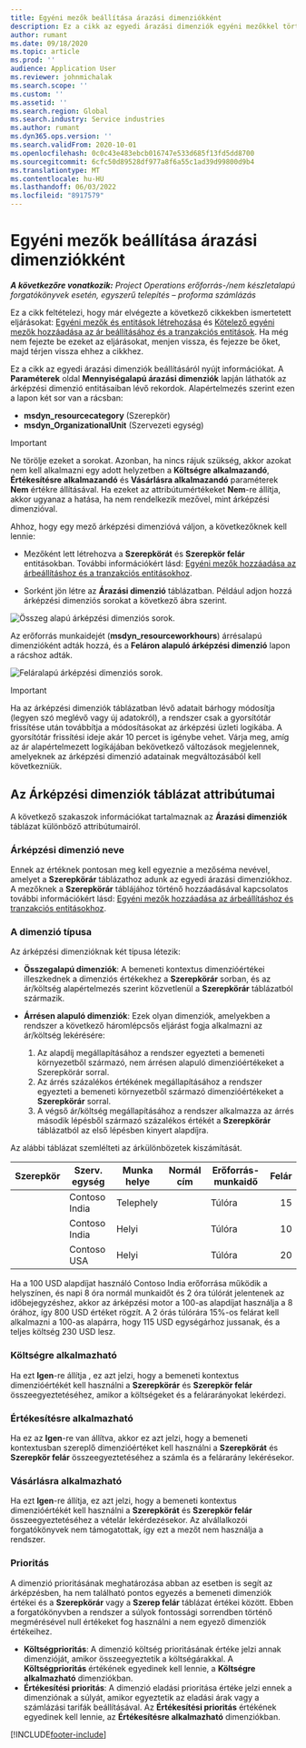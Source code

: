 ```yaml
---
title: Egyéni mezők beállítása árazási dimenziókként
description: Ez a cikk az egyedi árazási dimenziók egyéni mezőkkel történő beállításáról nyújt információkat.
author: rumant
ms.date: 09/18/2020
ms.topic: article
ms.prod: ''
audience: Application User
ms.reviewer: johnmichalak
ms.search.scope: ''
ms.custom: ''
ms.assetid: ''
ms.search.region: Global
ms.search.industry: Service industries
ms.author: rumant
ms.dyn365.ops.version: ''
ms.search.validFrom: 2020-10-01
ms.openlocfilehash: 0c0c43e483ebcb016747e533d685f13fd5dd8700
ms.sourcegitcommit: 6cfc50d89528df977a8f6a55c1ad39d99800d9b4
ms.translationtype: MT
ms.contentlocale: hu-HU
ms.lasthandoff: 06/03/2022
ms.locfileid: "8917579"
---
```

# <a name="set-up-custom-fields-as-pricing-dimensions"></a>Egyéni mezők beállítása árazási dimenziókként

_**A következőre vonatkozik:** Project Operations erőforrás-/nem készletalapú forgatókönyvek esetén, egyszerű telepítés – proforma számlázás_

Ez a cikk feltételezi, hogy már elvégezte a következő cikkekben ismertetett eljárásokat: [Egyéni mezők és entitások létrehozása](create-custom-fields-entities-pricing-dimensions.md) és [Kötelező egyéni mezők hozzáadása az ár beállításához és a tranzakciós entitások](add-custom-fields-price-setup-transactional-entities.md). Ha még nem fejezte be ezeket az eljárásokat, menjen vissza, és fejezze be őket, majd térjen vissza ehhez a cikkhez. 

Ez a cikk az egyedi árazási dimenziók beállításáról nyújt információkat. A **Paraméterek** oldal **Mennyiségalapú árazási dimenziók** lapján láthatók az árképzési dimenzió entitásaiban lévő rekordok. Alapértelmezés szerint ezen a lapon két sor van a rácsban:

- **msdyn_resourcecategory** (Szerepkör)
- **msdyn_OrganizationalUnit** (Szervezeti egység)

> [!IMPORTANT]
> Ne törölje ezeket a sorokat. Azonban, ha nincs rájuk szükség, akkor azokat nem kell alkalmazni egy adott helyzetben a **Költségre alkalmazandó**, **Értékesítésre alkalmazandó** és **Vásárlásra alkalmazandó** paraméterek **Nem** értékre állításával. Ha ezeket az attribútumértékeket **Nem**-re állítja, akkor ugyanaz a hatása, ha nem rendelkezik mezővel, mint árképzési dimenzióval.

Ahhoz, hogy egy mező árképzési dimenzióvá váljon, a következőknek kell lennie:

- Mezőként lett létrehozva a **Szerepkörát** és **Szerepkör felár** entitásokban. További információkért lásd: [Egyéni mezők hozzáadása az árbeállításhoz és a tranzakciós entitásokhoz](add-custom-fields-price-setup-transactional-entities.md).

- Sorként jön létre az **Árazási dimenzió** táblázatban. Például adjon hozzá árképzési dimenziós sorokat a következő ábra szerint. 

![Összeg alapú árképzési dimenziós sorok.](media/Amt-based-PD.png)

Az erőforrás munkaidejét (**msdyn_resourceworkhours**) árrésalapú dimenzióként adták hozzá, és a **Feláron alapuló árképzési dimenzió** lapon a rácshoz adták.

![Feláralapú árképzési dimenziós sorok.](media/Markup-based-PD.png)


> [!IMPORTANT]
> Ha az árképzési dimenziók táblázatban lévő adatait bárhogy módosítja (legyen szó meglévő vagy új adatokról), a rendszer csak a gyorsítótár frissítése után továbbítja a módosításokat az árképzési üzleti logikába. A gyorsítótár frissítési ideje akár 10 percet is igénybe vehet. Várja meg, amíg az ár alapértelmezett logikájában bekövetkező változások megjelennek, amelyeknek az árképzési dimenzió adatainak megváltozásából kell következniük.


## <a name="attributes-of-the-pricing-dimensions-table"></a>Az Árképzési dimenziók táblázat attribútumai
A következő szakaszok információkat tartalmaznak az **Árazási dimenziók** táblázat különböző attribútumairól.

### <a name="pricing-dimension-name"></a>Árképzési dimenzió neve
Ennek az értéknek pontosan meg kell egyeznie a mezőséma nevével, amelyet a **Szerepkörár** táblázathoz adunk az egyedi árazási dimenziókhoz. A mezőknek a **Szerepkörár** táblájához történő hozzáadásával kapcsolatos további információkért lásd: [Egyéni mezők hozzáadása az árbeállításhoz és tranzakciós entitásokhoz](add-custom-fields-price-setup-transactional-entities.md).

### <a name="type-of-dimension"></a>A dimenzió típusa
Az árképzési dimenzióknak két típusa létezik:
  
  - **Összegalapú dimenziók**: A bemeneti kontextus dimenzióértékei illeszkednek a dimenziós értékekhez a **Szerepkörár** sorban, és az ár/költség alapértelmezés szerint közvetlenül a **Szerepkörár** táblázatból származik.
  - **Árrésen alapuló dimenziók**: Ezek olyan dimenziók, amelyekben a rendszer a következő háromlépcsős eljárást fogja alkalmazni az ár/költség lekérésére:
 
    1. Az alapdíj megállapításához a rendszer egyezteti a bemeneti környezetből származó, nem árrésen alapuló dimenzióértékeket a Szerepkörár sorral.
    2. Az árrés százalékos értékének megállapításához a rendszer egyezteti a bemeneti környezetből származó dimenzióértékeket a **Szerepkörár** sorral.
    3. A végső ár/költség megállapításához a rendszer alkalmazza az árrés második lépésből származó százalékos értékét a **Szerepkörár** táblázatból az első lépésben kinyert alapdíjra.
   
   Az alábbi táblázat szemlélteti az árkülönbözetek kiszámítását.
  
| Szerepkör        | Szerv. egység    |Munka helye      |Normál cím      |Erőforrás-munkaidő      |  Felár|
| ------------|-------------|-------------------|--------------------|-------------------------|--------:|
|             | Contoso India|Telephely            |                    |Túlóra                 |15     |
|             | Contoso India|Helyi             |                    |Túlóra                 |10     |
|             | Contoso USA   |Helyi             |                    |Túlóra                 |20     |


Ha a 100 USD alapdíjat használó Contoso India erőforrása működik a helyszínen, és napi 8 óra normál munkaidőt és 2 óra túlórát jelentenek az időbejegyzéshez, akkor az árképzési motor a 100-as alapdíjat használja a 8 órához, így 800 USD értéket rögzít. A 2 órás túlórára 15%-os felárat kell alkalmazni a 100-as alapárra, hogy 115 USD egységárhoz jussanak, és a teljes költség 230 USD lesz.

### <a name="applicable-to-cost"></a>Költségre alkalmazható 
Ha ezt **Igen**-re állítja , ez azt jelzi, hogy a bemeneti kontextus dimenzióértékét kell használni a **Szerepkörár** és **Szerepkör felár** összeegyeztetéséhez, amikor a költségeket és a felárarányokat lekérdezi.

### <a name="applicable-to-sales"></a>Értékesítésre alkalmazható
Ha ez az **Igen**-re van állítva, akkor ez azt jelzi, hogy a bemeneti kontextusban szereplő dimenzióértéket kell használni a **Szerepkörát** és **Szerepkör felár** összeegyeztetéséhez a számla és a felárarány lekérésekor.

### <a name="applicable-to-purchase"></a>Vásárlásra alkalmazható
Ha ezt **Igen**-re állítja, ez azt jelzi, hogy a bemeneti kontextus dimenzióértékét kell használni a **Szerepkörát** és **Szerepkör felár** összeegyeztetéséhez a vételár lekérdezésekor. Az alvállalkozói forgatókönyvek nem támogatottak, így ezt a mezőt nem használja a rendszer. 

### <a name="priority"></a>Prioritás
A dimenzió prioritásának meghatározása abban az esetben is segít az árképzésben, ha nem található pontos egyezés a bemeneti dimenziók értékei és a **Szerepkörár** vagy a **Szerep felár** táblázat értékei között. Ebben a forgatókönyvben a rendszer a súlyok fontossági sorrendben történő megmérésével null értékeket fog használni a nem egyező dimenziók értékeihez.

- **Költségprioritás**: A dimenzió költség prioritásának értéke jelzi annak dimenzióját, amikor összeegyeztetik a költségárakkal. A **Költségprioritás** értékének egyedinek kell lennie, a **Költségre alkalmazható** dimenziókban.
- **Értékesítési prioritás**: A dimenzió eladási prioritása értéke jelzi ennek a dimenziónak a súlyát, amikor egyeztetik az eladási árak vagy a számlázási tarifák beállításával. Az **Értékesítési prioritás** értékének egyedinek kell lennie, az **Értékesítésre alkalmazható** dimenziókban.


[!INCLUDE[footer-include](../includes/footer-banner.md)]
